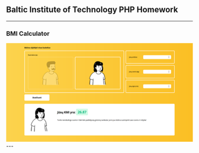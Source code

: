 ## Baltic Institute of Technology PHP Homework

---
### BMI Calculator

<div>
    <img src="assets/bmi_calculator.png" alt="">
<div>
---